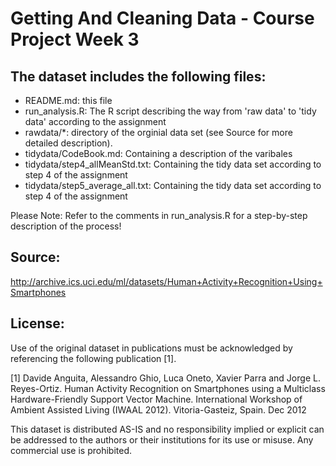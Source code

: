 # Getting And Cleaning Data - Course Project Week 3

## The dataset includes the following files:


* README.md: this file
* run_analysis.R: The R script describing the way from 'raw data' to 'tidy data' according to the assignment
* rawdata/*: directory of the orginial data set (see Source for more detailed description).
* tidydata/CodeBook.md: Containing a description of the varibales
* tidydata/step4_allMeanStd.txt: Containing the tidy data set according to step 4 of the assignment
* tidydata/step5_average_all.txt: Containing the tidy data set according to step 4 of the assignment  

Please Note: Refer to the comments in run_analysis.R for a step-by-step description of the process!  
 

## Source: 
http://archive.ics.uci.edu/ml/datasets/Human+Activity+Recognition+Using+Smartphones


## License:


Use of the original dataset in publications must be acknowledged by referencing the following publication [1]. 

[1] Davide Anguita, Alessandro Ghio, Luca Oneto, Xavier Parra and Jorge L. Reyes-Ortiz. Human Activity Recognition on Smartphones using a Multiclass Hardware-Friendly Support Vector Machine. International Workshop of Ambient Assisted Living (IWAAL 2012). Vitoria-Gasteiz, Spain. Dec 2012



This dataset is distributed AS-IS and no responsibility implied or explicit can be addressed to the authors or their institutions for its use or misuse. Any commercial use is prohibited.


